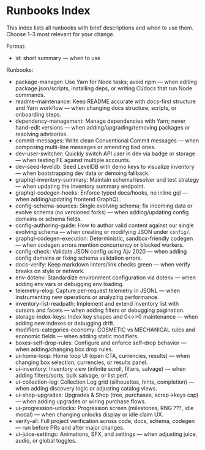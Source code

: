 # Runbooks Index

This index lists all runbooks with brief descriptions and when to use them. Choose 1–3 most relevant for your change.

Format:

- id: short summary — when to use

Runbooks:

- package-manager: Use Yarn for Node tasks; avoid npm — when editing package.json/scripts, installing deps, or writing CI/docs that run Node commands.
- readme-maintenance: Keep README accurate with docs-first structure and Yarn workflow — when changing docs structure, scripts, or onboarding steps.
- dependency-management: Manage dependencies with Yarn; never hand-edit versions — when adding/upgrading/removing packages or resolving advisories.
- commit-messages: Write clean Conventional Commit messages — when composing multi-line messages or amending bad ones.
- dev-user-switcher: Quickly switch API user in dev via badge or storage — when testing FE against multiple accounts.
- dev-seed-leveldb: Seed LevelDB with demo keys to visualize inventory — when bootstrapping dev data or demoing fallback.
- graphql-inventory-summary: Maintain schema/resolver and test strategy — when updating the inventory summary endpoint.
- graphql-codegen-hooks: Enforce typed docs/hooks, no inline gql — when adding/updating frontend GraphQL.
- config-schema-sources: Single evolving schema; fix incoming data or evolve schema (no versioned forks) — when adding/updating config domains or schema fields.
- config-authoring-guide: How to author valid content against our single evolving schema — when creating or modifying JSON under `config/`.
- graphql-codegen-execution: Deterministic, sandbox-friendly codegen — when codegen errors mention concurrency or blocked workers.
- config-check: Validate JSON config using Ajv 2020 — when adding config domains or fixing schema validation errors.
- docs-verify: Keep markdown linters/link checks green — when verify breaks on style or network.
- env-dotenv: Standardize environment configuration via dotenv — when adding env vars or debugging env loading.
- telemetry-elog: Capture per-request telemetry in JSONL — when instrumenting new operations or analyzing performance.
- inventory-list-readpath: Implement and extend inventory list with cursors and facets — when adding filters or debugging pagination.
- storage-index-keys: Index key shapes and 0↔>0 maintenance — when adding new indexes or debugging drift.
- modifiers-categories-economy: COSMETIC vs MECHANICAL rules and economic fields — when adding static modifiers.
- boxes-self-drop-rules: Configure and enforce self-drop behavior — when adding/changing box drop rules.
- ui-home-loop: Home loop UI (open CTA, currencies, results) — when changing box selection, currencies, or results panel.
- ui-inventory: Inventory view (infinite scroll, filters, salvage) — when adding filters/sorts, bulk salvage, or list perf.
- ui-collection-log: Collection Log grid (silhouettes, hints, completion) — when adding discovery logic or adjusting catalog views.
- ui-shop-upgrades: Upgrades & Shop (tree, purchases, scrap→keys cap) — when adding upgrades or wiring purchase flows.
- ui-progression-unlocks: Progression screen (milestones, RNG ???, idle modal) — when changing unlocks display or idle claim UX.
- verify-all: Full project verification across code, docs, schema, codegen — run before PRs and after major changes.
- ui-juice-settings: Animations, SFX, and settings — when adjusting juice, audio, or global toggles.
